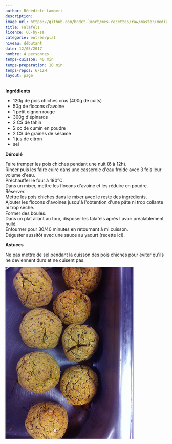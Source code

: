 ```yaml
---
author: Bénédicte Lambert
description: 
image_url: https://github.com/bndct-lmbrt/mes-recettes/raw/master/medias/falafels.jpg
title: Falafels
licence: CC-by-sa
categorie: entrée/plat
niveau: débutant
date: 12/05/2017
nombre: 4 personnes
temps-cuisson: 40 min
temps-preparation: 10 min
temps-repos: 6/12H
layout: page
---
```



**Ingrédients**  
 

* 120g de pois chiches crus (400g de cuits)
* 50g de flocons d'avoine
* 1 petit oignon rouge
* 300g d'épinards
* 2 CS de tahin
* 2 cc de cumin en poudre
* 2 CS de graines de sésame
* 1 jus de citron
* sel


**Déroulé**

 Faire tremper les pois chiches pendant une nuit (6 à 12h).  
Rincer puis les faire cuire dans une casserole d'eau froide avec 3 fois leur volume d'eau.  
Préchauffer le four à 180°C.  
Dans un mixer, mettre les flocons d'avoine et les réduire en poudre. Réserver.  
Mettre les pois chiches dans le mixer avec le reste des ingrédients.  
Ajouter les flocons d'avoines jusqu'à l'obtention d'une pâte ni trop collante ni trop sèche.  
Former des boules.  
Dans un plat allant au four, disposer les falafels après l'avoir préalablement huilé.  
Enfourner pour 30/40 minutes en retournant à mi cuisson.  
Déguster aussitôt avec une sauce au yaourt (recette ici).  


**Astuces** 

Ne pas mettre de sel pendant la cuisson des pois chiches pour éviter qu'ils ne deviennent durs et ne cuisent pas. 

![falafels au four](https://github.com/bndct-lmbrt/mes-recettes/raw/master/medias/falafels-four.jpg)  

